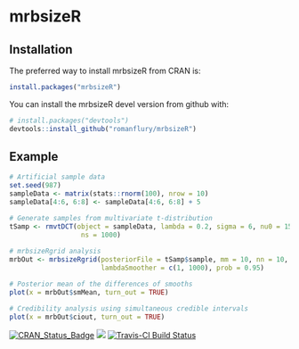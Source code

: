 # mrbsizeR

## Installation

The preferred way to install mrbsizeR from CRAN is:
``` r
install.packages("mrbsizeR")
```

You can install the mrbsizeR devel version from github with:
``` r
# install.packages("devtools")
devtools::install_github("romanflury/mrbsizeR")
```


## Example

``` r
# Artificial sample data
set.seed(987)
sampleData <- matrix(stats::rnorm(100), nrow = 10)
sampleData[4:6, 6:8] <- sampleData[4:6, 6:8] + 5

# Generate samples from multivariate t-distribution
tSamp <- rmvtDCT(object = sampleData, lambda = 0.2, sigma = 6, nu0 = 15,
                  ns = 1000)
 
# mrbsizeRgrid analysis
mrbOut <- mrbsizeRgrid(posteriorFile = tSamp$sample, mm = 10, nn = 10,
                       lambdaSmoother = c(1, 1000), prob = 0.95)

# Posterior mean of the differences of smooths
plot(x = mrbOut$smMean, turn_out = TRUE)

# Credibility analysis using simultaneous credible intervals
plot(x = mrbOut$ciout, turn_out = TRUE) 
```
[![CRAN_Status_Badge](http://www.r-pkg.org/badges/version/mrbsizeR)](https://cran.r-project.org/package=mrbsizeR)
[![](https://cranlogs.r-pkg.org/badges/mrbsizeR)](https://cran.r-project.org/package=mrbsizeR)
[![Travis-CI Build Status](https://travis-ci.org/romanflury/mrbsizeR.svg?branch=master)](https://travis-ci.org/romanflury/mrbsizeR)

